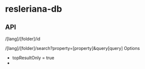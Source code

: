 # resleriana-db
 




## API

/[lang]/[folder]/id

/[lang]/[folder]/search?property=[property]&query[query]
Options
- topResultOnly = true
- 